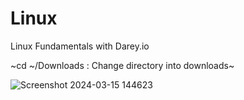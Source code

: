 # Linux

Linux Fundamentals with Darey.io

~cd ~/Downloads : Change directory into downloads~ 

![Screenshot 2024-03-15 144623](https://github.com/kyriangithub/Linux/assets/134151451/f85951f3-2816-4619-a77c-7115f224099b)


